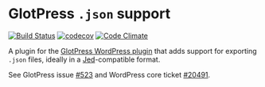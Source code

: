 # GlotPress `.json` support

[![Build Status](https://travis-ci.org/swissspidy/glotpress-json.svg?branch=master)](https://travis-ci.org/swissspidy/glotpress-json) [![codecov](https://codecov.io/gh/swissspidy/glotpress-json/branch/master/graph/badge.svg)](https://codecov.io/gh/swissspidy/glotpress-json) [![Code Climate](https://codeclimate.com/github/swissspidy/glotpress-json/badges/gpa.svg)](https://codeclimate.com/github/swissspidy/glotpress-json)

A plugin for the [GlotPress WordPress plugin](https://github.com/GlotPress/GlotPress-WP) that adds support for exporting `.json` files, ideally in a [Jed](https://github.com/SlexAxton/Jed)-compatible format.

See GlotPress issue [#523](https://github.com/GlotPress/GlotPress-WP/issues/523) and WordPress core ticket [#20491](https://core.trac.wordpress.org/ticket/20491).
